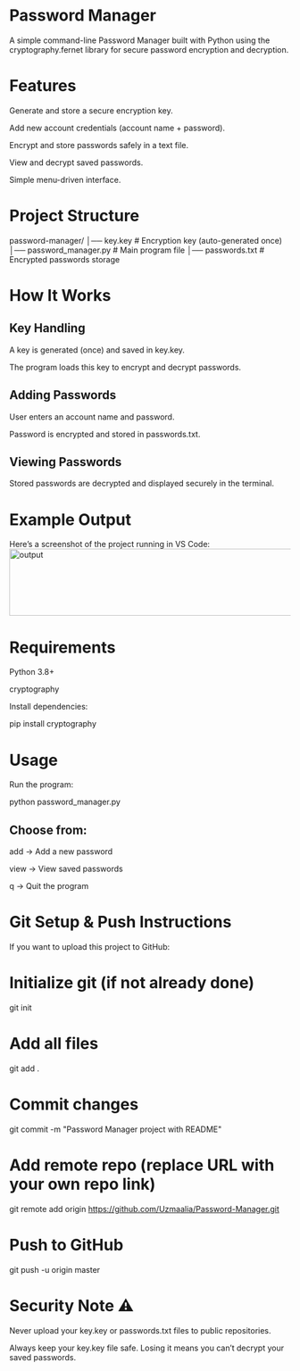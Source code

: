 # Password Manager 

A simple command-line Password Manager built with Python using the cryptography.fernet library for secure password encryption and decryption.


# Features 

Generate and store a secure encryption key.

Add new account credentials (account name + password).

Encrypt and store passwords safely in a text file.

View and decrypt saved passwords.

Simple menu-driven interface.


# Project Structure 
password-manager/
│── key.key             # Encryption key (auto-generated once)
│── password_manager.py # Main program file
│── passwords.txt       # Encrypted passwords storage


# How It Works

## Key Handling

A key is generated (once) and saved in key.key.

The program loads this key to encrypt and decrypt passwords.

## Adding Passwords

User enters an account name and password.

Password is encrypted and stored in passwords.txt.

## Viewing Passwords

Stored passwords are decrypted and displayed securely in the terminal.


# Example Output

Here’s a screenshot of the project running in VS Code: <img width="683" height="120" alt="output" src="https://github.com/user-attachments/assets/cee96c76-34bd-40d3-8b11-f2b60fc71075" />


# Requirements

Python 3.8+

cryptography

Install dependencies:

pip install cryptography


# Usage

Run the program:

python password_manager.py


## Choose from:

add → Add a new password

view → View saved passwords

q → Quit the program


# Git Setup & Push Instructions

If you want to upload this project to GitHub:

# Initialize git (if not already done)
git init

# Add all files
git add .

# Commit changes
git commit -m "Password Manager project with README"

# Add remote repo (replace URL with your own repo link)
git remote add origin https://github.com/Uzmaalia/Password-Manager.git

# Push to GitHub
git push -u origin master


# Security Note ⚠️

Never upload your key.key or passwords.txt files to public repositories.

Always keep your key.key file safe. Losing it means you can’t decrypt your saved passwords.

